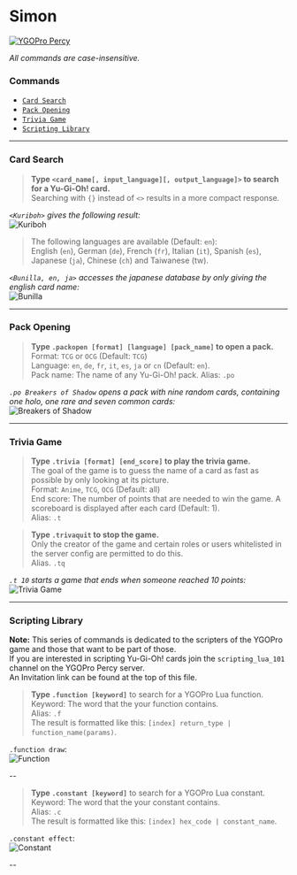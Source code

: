 # **Simon**
[![YGOPro Percy](http://i.imgur.com/v732Scx.png)](https://discord.gg/Rae2vZV)

*All commands are case-insensitive.*  
### Commands
* [```Card Search```](#card-search)
* [```Pack Opening```](#pack-opening)
* [```Trivia Game```](#trivia-game)
* [```Scripting Library```](#scripting-library)

---

### **Card Search**

>**Type `<card_name[, input_language][, output_language]>` to search for a Yu-Gi-Oh! card.**  
Searching with `{}` instead of `<>` results in a more compact response.

*`<Kuriboh>` gives the following result:*  
![Kuriboh](http://image.prntscr.com/image/72822c5ccc7c452e939ca83d5627f431.png)

>The following languages are available (Default: `en`):  
English (`en`), German (`de`), French (`fr`), Italian (`it`), Spanish (`es`), Japanese (`ja`), Chinese (`ch`) and Taiwanese (tw).  

*`<Bunilla, en, ja>` accesses the japanese database by only giving the english card name:*  
![Bunilla](http://image.prntscr.com/image/43b3519b8db24684a14c25092d74bf4d.png)

---

### **Pack Opening**

>**Type `.packopen [format] [language] [pack_name]` to open a pack.**  
Format: `TCG` or `OCG` (Default: `TCG`)  
Language: `en`, `de`, `fr`, `it`, `es`, `ja` or `cn` (Default: `en`).  
Pack name: The name of any Yu-Gi-Oh! pack.
Alias: `.po`  

*`.po Breakers of Shadow` opens a pack with nine random cards, containing one holo, one rare and seven common cards:*  
![Breakers of Shadow](http://image.prntscr.com/image/8d66b367c27d46b29e184cfcac39077b.png)

---

### **Trivia Game**

>**Type `.trivia [format] [end_score]` to play the trivia game.**  
The goal of the game is to guess the name of a card as fast as possible by only looking at its picture.  
Format: `Anime`, `TCG`, `OCG` (Default: all)  
End score: The number of points that are needed to win the game. A scoreboard is displayed after each card (Default: 1).   
Alias: `.t`  

>**Type `.trivaquit` to stop the game.**  
Only the creator of the game and certain roles or users whitelisted in the server config are permitted to do this.  
Alias. `.tq`  

*`.t 10` starts a game that ends when someone reached 10 points:*  
![Trivia Game](http://image.prntscr.com/image/9f22ade0b6f14bbe8757440d52f60419.png)

---

### Scripting Library

**Note:** This series of commands is dedicated to the scripters of the YGOPro game and those that want to be part of those.  
If you are interested in scripting Yu-Gi-Oh! cards join the `scripting_lua_101` channel on the YGOPro Percy server.  
An Invitation link can be found at the top of this file.  

>**Type `.function [keyword]`** to search for a YGOPro Lua function.  
Keyword: The word that the your function contains.  
Alias: `.f`  
The result is formatted like this: `[index] return_type | function_name(params)`.  

`.function draw`:  
![Function](http://image.prntscr.com/image/357524c4c9c547babd3d8178b752410c.png)

--

>**Type `.constant [keyword]`** to search for a YGOPro Lua constant.  
Keyword: The word that the your constant contains.  
Alias: `.c`  
The result is formatted like this: `[index] hex_code | constant_name`.  

`.constant effect`:  
![Constant](http://image.prntscr.com/image/70427f3c334b49bb972258397f41c4fd.png)

--














